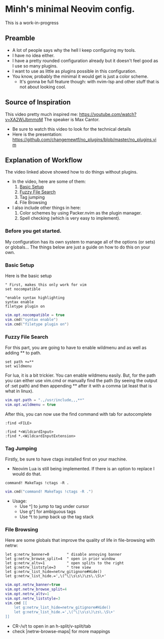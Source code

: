 # Minh's minimal Neovim config.
This is a work-in-progress
## Preamble
* A lot of people says why the hell I keep configuring my tools.
* I have no idea either.
* I have a pretty rounded configuration already but it doesn't feel good as I use so many plugins.
* I want to use as little as plugins possible in this configuration.
* You know, probably the minimal it would get is just a color scheme.
	* It's gonna be full feature though: with nvim-lsp and other stuff that is not about looking cool.
## Source of Inspiration
This video pretty much inspired me: https://youtube.com/watch?v=XA2WjJbmmoM
The speaker is Max Cantor.
- Be sure to watch this video to look for the technical details
- Here is the presentation: https://github.com/changemewtf/no_plugins/blob/master/no_plugins.vim
## Explanation of Workflow
The video linked above showed how to do things without plugins.
* In the video, here are some of them:
    1. [Basic Setup](https://github.com/minh-p/nvim_config_minimal#basic-setup)
    2. [Fuzzy File Search](https://github.com/minh-p/nvim_config_minimal#fuzzy-file-search)
    3. Tag jumping
    4. File Browsing
* I also include other things in here:
    1. Color schemes by using Packer.nvim as the plugin manager.
    2. Spell checking (which is very easy to implement).

### Before you get started.
My configuration has its own system to manage all of the options (or sets) or globals...
The things below are just a guide on how to do this on your own.

### Basic Setup
Here is the basic setup

```vim
" First, makes this only work for vim
set nocompatible

"enable syntax highlighting
syntax enable
filetype plugin on
```

```lua
vim.opt.nocompatible = true
vim.cmd("syntax enable")
vim.cmd("filetype plugin on")
```

### Fuzzy File Search
For this part, you are going to have to enable wildmenu and as well as adding ** to path.
```vim
set path +=**
set wildmenu
```
For lua, it is a bit trickier. You can enable wildmenu easily. But, for the path you can either use vim.cmd or
manually find the path (by seeing the output of :set path) and then appending ** after it with a comma (at least that is what in linux).
```lua
vim.opt.path = ".,/usr/include,,,**"
vim.opt.wildmenu = true
```
After this, you can now use the find command with tab for autocomplete
```
:find <FILE>
```
```
:find *<WildcardInput>
:find *.<WildcardInputExtension>
```

### Tag Jumping
Firstly, be sure to have ctags installed first on your machine.
* Neovim Lua is still being implemented. If there is an option to replace I would do that.
```vim
command! MakeTags !ctags -R .
```
```lua
vim.cmd("command! MakeTags !ctags -R .")
```
* Usage:
    * Use ^] to jump to tag under cursor
    * Use g^] for ambiguous tags
    * Use ^t to jump back up the tag stack
### File Browsing
Here are some globals that improve the quality of life in file-browsing with netrw:
```vim
let g:netrw_banner=0        " disable annoying banner
let g:netrw_browse_split=4  " open in prior window
let g:netrw_altv=1          " open splits to the right
let g:netrw_liststyle=3     " tree view
let g:netrw_list_hide=netrw_gitignore#Hide()
let g:netrw_list_hide.=',\(^\|\s\s\)\zs\.\S\+'
```
```lua
vim.opt.netrw_banner=true
vim.opt.netrw_browse_split=4
vim.opt.netrw_altv=1
vim.opt.netrw_liststyle=3
vim.cmd [[
    let g:netrw_list_hide=netrw_gitignore#Hide()
    let g:netrw_list_hide.=',\(^\|\s\s\)\zs\.\S\+'
]]
```
* CR-/v/t to open in an h-split/v-split/tab
* check |netrw-browse-maps| for more mappings
